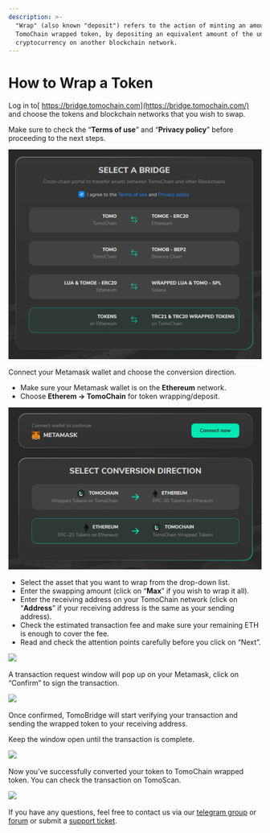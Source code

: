 ```yaml
---
description: >-
  "Wrap" (also known "deposit") refers to the action of minting an amount of
  TomoChain wrapped token, by depositing an equivalent amount of the underlying
  cryptocurrency on another blockchain network.
---
```


# How to Wrap a Token

Log in to[ https://bridge.tomochain.com](https://bridge.tomochain.com/) and choose the tokens and blockchain networks that you wish to swap.

Make sure to check the “**Terms of use**” and “**Privacy policy**” before proceeding to the next steps.

![](../../../.gitbook/assets/image%20%28106%29.png)

Connect your Metamask wallet and choose the conversion direction. 

* Make sure your Metamask wallet is on the **Ethereum** network.
* Choose **Etherem -&gt; TomoChain** for token wrapping/deposit.

![](../../../.gitbook/assets/image%20%28109%29.png)

* Select the asset that you want to wrap from the drop-down list. 
* Enter the swapping amount \(click on “**Max**” if you wish to wrap it all\).
* Enter the receiving address on your TomoChain network \(click on “**Address**” if your receiving address is the same as your sending address\).
* Check the estimated transaction fee and make sure your remaining ETH is enough to cover the fee.
* Read and check the attention points carefully before you click on “Next”.

![](https://lh5.googleusercontent.com/1c_UQwVic9_S-gE0XZWiBoAIUVDYv45wy6QUTZ_tQS6x323agNDhpzt7-3-vCQQcAQROrenG27khOmkJutHGtRKauRkpdnSV2UchgymCTpbJddDToNgwqJUheS43vxHGE3TKu9G4)

A transaction request window will pop up on your Metamask, click on “Confirm” to sign the transaction. 

![](https://lh5.googleusercontent.com/qsafPzmsE00vvrMLtPjFmihOScxu-jbokFR19HLRDoc9L-HrEO3oHu-c1LJLi7BYNca8Zwbxdbxz-MEQQRPxAE6KgSgGq-OoUurrAAS1eaZNXy9fps5iLp_FwGGWpA4sIDBi9A-j)

Once confirmed, TomoBridge will start verifying your transaction and sending the wrapped token to your receiving address.

Keep the window open until the transaction is complete. 

![](https://lh4.googleusercontent.com/bdQyY5slVl6IZK9skNpiOaA0G-103W7A5I5NWSt6TO41DYfKYI0Hdy9uH5urvawZtAbIFPcnkJTEMZneNP6jRNsM0XQJJvYtbYknjBFUtX0aALFYPOXUFcCRHoAeApduYX4o3EX7)

Now you’ve successfully converted your token to TomoChain wrapped token. You can check the transaction on TomoScan. 

![](https://lh4.googleusercontent.com/C_F1OeMBRfvSdSHXAvAhA4ph5ZPfe4c3FAbiPD1YLaQbCz8LqRTlGbDPeIRraHo7amdY8ZstdWkWwb9r66z2rt_Ixc3IIN17ZaYGR71j1Lt1oYfGV-45xxDC3BJ6X49Q7JrubuOV)

If you have any questions, feel free to contact us via our [telegram group](https://t.me/TomoChain) or [forum](https://forum.tomochain.com/c/technical-discussion/9) or submit a [support ticket](https://docs.google.com/forms/d/e/1FAIpQLSepwuF5MEwos7Gd_D1NllncV8JFKGoU92PO6ZNx4x9ri1WVbA/viewform).   
  


